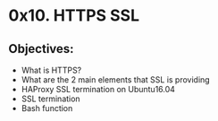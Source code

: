 # 0x10. HTTPS SSL
## Objectives:
* What is HTTPS?
* What are the 2 main elements that SSL is providing
* HAProxy SSL termination on Ubuntu16.04
* SSL termination
* Bash function
